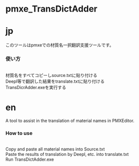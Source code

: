 # pmxe_TransDictAdder<br>
# jp
このツールはpmxeでの材質名一択翻訳支援ツールです。<br>
<h3>使い方</h3><br>
材質名をすべてコピーしsource.txtに貼り付ける<br>
Deepl等で翻訳した結果をtranslate.txtに貼り付ける<br>
TransDicrAdder.exeを実行する<br>

# en
A tool to assist in the translation of material names in PMXEditor.<br>
<h3>How to use</h3><br>
Copy and paste all material names into Source.txt<br>
Paste the results of translation by Deepl, etc. into translate.txt<br>
Run TransDictAdder.exe<br>